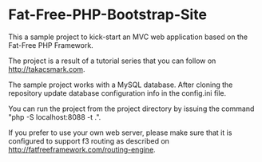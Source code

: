 # Fat-Free-PHP-Bootstrap-Site

This a sample project to kick-start an MVC web application based on the Fat-Free PHP Framework. 

The project is a result of a tutorial series that you can follow on http://takacsmark.com. 

The sample project works with a MySQL database. After cloning the repository update database configuration info in the config.ini file. 

You can run the project from the project directory by issuing the command "php -S localhost:8088 -t .".

If you prefer to use your own web server, please make sure that it is configured to support f3 routing as described on http://fatfreeframework.com/routing-engine.

